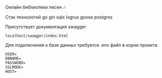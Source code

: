 Онлайн библиотеки песен 🎶

Стэк технологий
go gin sqlx logrus goose postgres

Присутствует документация swagger 

```localhost/swaqger/index.html```


Для подключения к базе данных требуется .env файл в корне проекта

```
USER=
DBNAME=
PASSWORD=
SSLMODE=
HOST=
```
